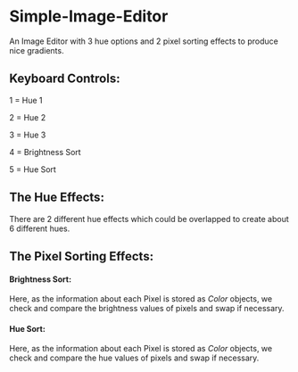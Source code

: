 # Simple-Image-Editor
An Image Editor with 3 hue options and 2 pixel sorting effects to produce nice gradients.

## Keyboard Controls:
1 = Hue 1

2 = Hue 2

3 = Hue 3

4 = Brightness Sort

5 = Hue Sort

## The Hue Effects:
There are 2 different hue effects which could be overlapped to create about 6 different hues.


## The Pixel Sorting Effects:
#### Brightness Sort:
Here, as the information about each Pixel is stored as *Color* objects, we check and compare the brightness values of pixels and swap if necessary.


#### Hue Sort:
Here, as the information about each Pixel is stored as *Color* objects, we check and compare the hue values of pixels and swap if necessary.

